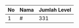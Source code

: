 | No | Nama            | Jumlah Level |
|----|-----------------|--------------|
| 1  | #    |    331        |
